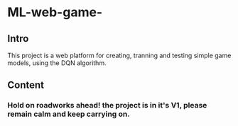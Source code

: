 # ML-web-game-
## Intro
This project is a web platform for creating, tranning and testing simple game models, using the DQN algorithm.


## Content
### Hold on roadworks ahead! the project is in it's V1, please remain calm and keep carrying on. 
